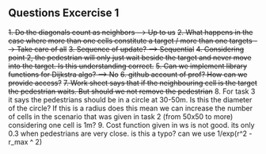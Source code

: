 ## Questions Excercise 1

~~1. Do the diagonals count as neighbors --> Up to us~~
~~2. What happens in the case where more than one cells constitute a target / more than one targets --> Take care of all~~
~~3. Sequence of update? --> Sequential~~
~~4. Considering point 2, the pedestrian will only just wait beside the target and never move into the target. Is this understanding correct.~~
~~5. Can we implement library functions for Dijkstra algo? --> No~~
~~6. github account of prof? How can we provide access?~~
~~7. Work sheet says that if the neighbouring cell is the target the pedestrian waits. But should we not remove the pedestrian~~
8. For task 3 it says the pedestrians should be in a circle at 30-50m. Is this the diameter of the circle? If this is a radius does this mean we can increase the number of cells in the scenario that was given in task 2 (from 50x50 to more) considering one cell is 1m?
9. Cost function given in ws is not good. its only 0.3 when pedestrians are very close. is this a typo? can we use 1/exp(r^2 - r_max ^ 2) 
